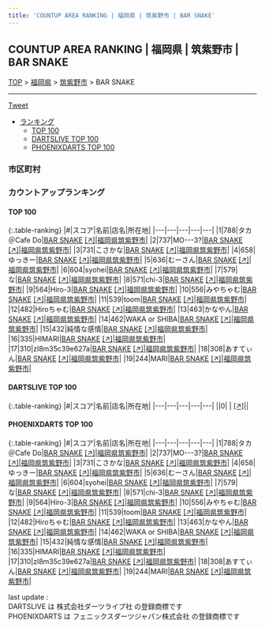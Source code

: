 ```yaml
---
title: 'COUNTUP AREA RANKING | 福岡県 | 筑紫野市 | BAR SNAKE'
---
```

## COUNTUP AREA RANKING | 福岡県 | 筑紫野市 | BAR SNAKE

[TOP](/darts/rank/) > [福岡県](/darts/rank/福岡県/) > [筑紫野市](/darts/rank/福岡県/筑紫野市/) > BAR SNAKE

___

<a href="https://twitter.com/share?ref_src=twsrc%5Etfw" data-text="COUNTUP AREA RANKING | 福岡県筑紫野市BAR SNAKE" class="twitter-share-button" data-hashtags="DARTSLIVE,PHOENIXDARTS,darts,ダーツ" data-show-count="false">Tweet</a>

* [ランキング](#カウントアップランキング)
    * [TOP 100](#top-100)
    * [DARTSLIVE TOP 100](#dartslive-top-100)
    * [PHOENIXDARTS TOP 100](#phoenixdarts-top-100)

### 市区町村

<ul>

</ul>

### カウントアップランキング

#### TOP 100



{:.table-ranking}
|#|スコア|名前|店名|所在地|
|---|---|---|---|---|
|1|788|<span class="rank-name-pd">タカ＠Cafe Do</span>|<a href="/darts/rank/shops/85534.html">BAR SNAKE</a> <a href="https://vs.phoenixdarts.com/jp/shop/shopDetailInfo/s_85534?s_seq=85534">[↗]</a>|<a href="/darts/rank/福岡県/筑紫野市">福岡県筑紫野市</a>|
|2|737|<span class="rank-name-pd">MO---3?</span>|<a href="/darts/rank/shops/85534.html">BAR SNAKE</a> <a href="https://vs.phoenixdarts.com/jp/shop/shopDetailInfo/s_85534?s_seq=85534">[↗]</a>|<a href="/darts/rank/福岡県/筑紫野市">福岡県筑紫野市</a>|
|3|731|<span class="rank-name-pd">こさかな</span>|<a href="/darts/rank/shops/85534.html">BAR SNAKE</a> <a href="https://vs.phoenixdarts.com/jp/shop/shopDetailInfo/s_85534?s_seq=85534">[↗]</a>|<a href="/darts/rank/福岡県/筑紫野市">福岡県筑紫野市</a>|
|4|658|<span class="rank-name-pd">ゆっきー</span>|<a href="/darts/rank/shops/85534.html">BAR SNAKE</a> <a href="https://vs.phoenixdarts.com/jp/shop/shopDetailInfo/s_85534?s_seq=85534">[↗]</a>|<a href="/darts/rank/福岡県/筑紫野市">福岡県筑紫野市</a>|
|5|636|<span class="rank-name-pd">むーさん</span>|<a href="/darts/rank/shops/85534.html">BAR SNAKE</a> <a href="https://vs.phoenixdarts.com/jp/shop/shopDetailInfo/s_85534?s_seq=85534">[↗]</a>|<a href="/darts/rank/福岡県/筑紫野市">福岡県筑紫野市</a>|
|6|604|<span class="rank-name-pd">syohei</span>|<a href="/darts/rank/shops/85534.html">BAR SNAKE</a> <a href="https://vs.phoenixdarts.com/jp/shop/shopDetailInfo/s_85534?s_seq=85534">[↗]</a>|<a href="/darts/rank/福岡県/筑紫野市">福岡県筑紫野市</a>|
|7|579|<span class="rank-name-pd">な</span>|<a href="/darts/rank/shops/85534.html">BAR SNAKE</a> <a href="https://vs.phoenixdarts.com/jp/shop/shopDetailInfo/s_85534?s_seq=85534">[↗]</a>|<a href="/darts/rank/福岡県/筑紫野市">福岡県筑紫野市</a>|
|8|571|<span class="rank-name-pd">chi-3</span>|<a href="/darts/rank/shops/85534.html">BAR SNAKE</a> <a href="https://vs.phoenixdarts.com/jp/shop/shopDetailInfo/s_85534?s_seq=85534">[↗]</a>|<a href="/darts/rank/福岡県/筑紫野市">福岡県筑紫野市</a>|
|9|564|<span class="rank-name-pd">Hiro-3</span>|<a href="/darts/rank/shops/85534.html">BAR SNAKE</a> <a href="https://vs.phoenixdarts.com/jp/shop/shopDetailInfo/s_85534?s_seq=85534">[↗]</a>|<a href="/darts/rank/福岡県/筑紫野市">福岡県筑紫野市</a>|
|10|556|<span class="rank-name-pd">みやちゃむ</span>|<a href="/darts/rank/shops/85534.html">BAR SNAKE</a> <a href="https://vs.phoenixdarts.com/jp/shop/shopDetailInfo/s_85534?s_seq=85534">[↗]</a>|<a href="/darts/rank/福岡県/筑紫野市">福岡県筑紫野市</a>|
|11|539|<span class="rank-name-pd">toom</span>|<a href="/darts/rank/shops/85534.html">BAR SNAKE</a> <a href="https://vs.phoenixdarts.com/jp/shop/shopDetailInfo/s_85534?s_seq=85534">[↗]</a>|<a href="/darts/rank/福岡県/筑紫野市">福岡県筑紫野市</a>|
|12|482|<span class="rank-name-pd">Hiroちゃむ</span>|<a href="/darts/rank/shops/85534.html">BAR SNAKE</a> <a href="https://vs.phoenixdarts.com/jp/shop/shopDetailInfo/s_85534?s_seq=85534">[↗]</a>|<a href="/darts/rank/福岡県/筑紫野市">福岡県筑紫野市</a>|
|13|463|<span class="rank-name-pd">かなやん</span>|<a href="/darts/rank/shops/85534.html">BAR SNAKE</a> <a href="https://vs.phoenixdarts.com/jp/shop/shopDetailInfo/s_85534?s_seq=85534">[↗]</a>|<a href="/darts/rank/福岡県/筑紫野市">福岡県筑紫野市</a>|
|14|462|<span class="rank-name-pd">WAKA or SHIBA</span>|<a href="/darts/rank/shops/85534.html">BAR SNAKE</a> <a href="https://vs.phoenixdarts.com/jp/shop/shopDetailInfo/s_85534?s_seq=85534">[↗]</a>|<a href="/darts/rank/福岡県/筑紫野市">福岡県筑紫野市</a>|
|15|432|<span class="rank-name-pd">純情な感情</span>|<a href="/darts/rank/shops/85534.html">BAR SNAKE</a> <a href="https://vs.phoenixdarts.com/jp/shop/shopDetailInfo/s_85534?s_seq=85534">[↗]</a>|<a href="/darts/rank/福岡県/筑紫野市">福岡県筑紫野市</a>|
|16|335|<span class="rank-name-pd">HIMARI</span>|<a href="/darts/rank/shops/85534.html">BAR SNAKE</a> <a href="https://vs.phoenixdarts.com/jp/shop/shopDetailInfo/s_85534?s_seq=85534">[↗]</a>|<a href="/darts/rank/福岡県/筑紫野市">福岡県筑紫野市</a>|
|17|310|<span class="rank-name-pd">zl8m35c39e627a</span>|<a href="/darts/rank/shops/85534.html">BAR SNAKE</a> <a href="https://vs.phoenixdarts.com/jp/shop/shopDetailInfo/s_85534?s_seq=85534">[↗]</a>|<a href="/darts/rank/福岡県/筑紫野市">福岡県筑紫野市</a>|
|18|308|<span class="rank-name-pd">あすてぃん</span>|<a href="/darts/rank/shops/85534.html">BAR SNAKE</a> <a href="https://vs.phoenixdarts.com/jp/shop/shopDetailInfo/s_85534?s_seq=85534">[↗]</a>|<a href="/darts/rank/福岡県/筑紫野市">福岡県筑紫野市</a>|
|19|244|<span class="rank-name-pd">MARI</span>|<a href="/darts/rank/shops/85534.html">BAR SNAKE</a> <a href="https://vs.phoenixdarts.com/jp/shop/shopDetailInfo/s_85534?s_seq=85534">[↗]</a>|<a href="/darts/rank/福岡県/筑紫野市">福岡県筑紫野市</a>|


#### DARTSLIVE TOP 100



{:.table-ranking}
|#|スコア|名前|店名|所在地|
|---|---|---|---|---|
||0|<span class="rank-name-dl"> </span>|<a href="/darts/rank/shops/.html"></a> <a href="">[↗]</a>|<a href="/darts/rank//"></a>|


#### PHOENIXDARTS TOP 100



{:.table-ranking}
|#|スコア|名前|店名|所在地|
|---|---|---|---|---|
|1|788|<span class="rank-name-pd">タカ＠Cafe Do</span>|<a href="/darts/rank/shops/85534.html">BAR SNAKE</a> <a href="https://vs.phoenixdarts.com/jp/shop/shopDetailInfo/s_85534?s_seq=85534">[↗]</a>|<a href="/darts/rank/福岡県/筑紫野市">福岡県筑紫野市</a>|
|2|737|<span class="rank-name-pd">MO---3?</span>|<a href="/darts/rank/shops/85534.html">BAR SNAKE</a> <a href="https://vs.phoenixdarts.com/jp/shop/shopDetailInfo/s_85534?s_seq=85534">[↗]</a>|<a href="/darts/rank/福岡県/筑紫野市">福岡県筑紫野市</a>|
|3|731|<span class="rank-name-pd">こさかな</span>|<a href="/darts/rank/shops/85534.html">BAR SNAKE</a> <a href="https://vs.phoenixdarts.com/jp/shop/shopDetailInfo/s_85534?s_seq=85534">[↗]</a>|<a href="/darts/rank/福岡県/筑紫野市">福岡県筑紫野市</a>|
|4|658|<span class="rank-name-pd">ゆっきー</span>|<a href="/darts/rank/shops/85534.html">BAR SNAKE</a> <a href="https://vs.phoenixdarts.com/jp/shop/shopDetailInfo/s_85534?s_seq=85534">[↗]</a>|<a href="/darts/rank/福岡県/筑紫野市">福岡県筑紫野市</a>|
|5|636|<span class="rank-name-pd">むーさん</span>|<a href="/darts/rank/shops/85534.html">BAR SNAKE</a> <a href="https://vs.phoenixdarts.com/jp/shop/shopDetailInfo/s_85534?s_seq=85534">[↗]</a>|<a href="/darts/rank/福岡県/筑紫野市">福岡県筑紫野市</a>|
|6|604|<span class="rank-name-pd">syohei</span>|<a href="/darts/rank/shops/85534.html">BAR SNAKE</a> <a href="https://vs.phoenixdarts.com/jp/shop/shopDetailInfo/s_85534?s_seq=85534">[↗]</a>|<a href="/darts/rank/福岡県/筑紫野市">福岡県筑紫野市</a>|
|7|579|<span class="rank-name-pd">な</span>|<a href="/darts/rank/shops/85534.html">BAR SNAKE</a> <a href="https://vs.phoenixdarts.com/jp/shop/shopDetailInfo/s_85534?s_seq=85534">[↗]</a>|<a href="/darts/rank/福岡県/筑紫野市">福岡県筑紫野市</a>|
|8|571|<span class="rank-name-pd">chi-3</span>|<a href="/darts/rank/shops/85534.html">BAR SNAKE</a> <a href="https://vs.phoenixdarts.com/jp/shop/shopDetailInfo/s_85534?s_seq=85534">[↗]</a>|<a href="/darts/rank/福岡県/筑紫野市">福岡県筑紫野市</a>|
|9|564|<span class="rank-name-pd">Hiro-3</span>|<a href="/darts/rank/shops/85534.html">BAR SNAKE</a> <a href="https://vs.phoenixdarts.com/jp/shop/shopDetailInfo/s_85534?s_seq=85534">[↗]</a>|<a href="/darts/rank/福岡県/筑紫野市">福岡県筑紫野市</a>|
|10|556|<span class="rank-name-pd">みやちゃむ</span>|<a href="/darts/rank/shops/85534.html">BAR SNAKE</a> <a href="https://vs.phoenixdarts.com/jp/shop/shopDetailInfo/s_85534?s_seq=85534">[↗]</a>|<a href="/darts/rank/福岡県/筑紫野市">福岡県筑紫野市</a>|
|11|539|<span class="rank-name-pd">toom</span>|<a href="/darts/rank/shops/85534.html">BAR SNAKE</a> <a href="https://vs.phoenixdarts.com/jp/shop/shopDetailInfo/s_85534?s_seq=85534">[↗]</a>|<a href="/darts/rank/福岡県/筑紫野市">福岡県筑紫野市</a>|
|12|482|<span class="rank-name-pd">Hiroちゃむ</span>|<a href="/darts/rank/shops/85534.html">BAR SNAKE</a> <a href="https://vs.phoenixdarts.com/jp/shop/shopDetailInfo/s_85534?s_seq=85534">[↗]</a>|<a href="/darts/rank/福岡県/筑紫野市">福岡県筑紫野市</a>|
|13|463|<span class="rank-name-pd">かなやん</span>|<a href="/darts/rank/shops/85534.html">BAR SNAKE</a> <a href="https://vs.phoenixdarts.com/jp/shop/shopDetailInfo/s_85534?s_seq=85534">[↗]</a>|<a href="/darts/rank/福岡県/筑紫野市">福岡県筑紫野市</a>|
|14|462|<span class="rank-name-pd">WAKA or SHIBA</span>|<a href="/darts/rank/shops/85534.html">BAR SNAKE</a> <a href="https://vs.phoenixdarts.com/jp/shop/shopDetailInfo/s_85534?s_seq=85534">[↗]</a>|<a href="/darts/rank/福岡県/筑紫野市">福岡県筑紫野市</a>|
|15|432|<span class="rank-name-pd">純情な感情</span>|<a href="/darts/rank/shops/85534.html">BAR SNAKE</a> <a href="https://vs.phoenixdarts.com/jp/shop/shopDetailInfo/s_85534?s_seq=85534">[↗]</a>|<a href="/darts/rank/福岡県/筑紫野市">福岡県筑紫野市</a>|
|16|335|<span class="rank-name-pd">HIMARI</span>|<a href="/darts/rank/shops/85534.html">BAR SNAKE</a> <a href="https://vs.phoenixdarts.com/jp/shop/shopDetailInfo/s_85534?s_seq=85534">[↗]</a>|<a href="/darts/rank/福岡県/筑紫野市">福岡県筑紫野市</a>|
|17|310|<span class="rank-name-pd">zl8m35c39e627a</span>|<a href="/darts/rank/shops/85534.html">BAR SNAKE</a> <a href="https://vs.phoenixdarts.com/jp/shop/shopDetailInfo/s_85534?s_seq=85534">[↗]</a>|<a href="/darts/rank/福岡県/筑紫野市">福岡県筑紫野市</a>|
|18|308|<span class="rank-name-pd">あすてぃん</span>|<a href="/darts/rank/shops/85534.html">BAR SNAKE</a> <a href="https://vs.phoenixdarts.com/jp/shop/shopDetailInfo/s_85534?s_seq=85534">[↗]</a>|<a href="/darts/rank/福岡県/筑紫野市">福岡県筑紫野市</a>|
|19|244|<span class="rank-name-pd">MARI</span>|<a href="/darts/rank/shops/85534.html">BAR SNAKE</a> <a href="https://vs.phoenixdarts.com/jp/shop/shopDetailInfo/s_85534?s_seq=85534">[↗]</a>|<a href="/darts/rank/福岡県/筑紫野市">福岡県筑紫野市</a>|


<div class="footer border-top border-gray-light mt-5 pt-3 text-right text-gray">
    last update : <span style="font-weight: italic" id="foot_last_modified"></span><br />
    DARTSLIVE は 株式会社ダーツライブ社 の登録商標です<br />
    PHOENIXDARTS は フェニックスダーツジャパン株式会社 の登録商標です<br />
</div>

<script src="https://cdnjs.cloudflare.com/ajax/libs/jquery.tablesorter/2.31.3/js/jquery.tablesorter.min.js" integrity="sha512-qzgd5cYSZcosqpzpn7zF2ZId8f/8CHmFKZ8j7mU4OUXTNRd5g+ZHBPsgKEwoqxCtdQvExE5LprwwPAgoicguNg==" crossorigin="anonymous" referrerpolicy="no-referrer"></script>
<link rel="stylesheet" href="https://cdnjs.cloudflare.com/ajax/libs/jquery.tablesorter/2.31.3/css/theme.default.min.css" integrity="sha512-wghhOJkjQX0Lh3NSWvNKeZ0ZpNn+SPVXX1Qyc9OCaogADktxrBiBdKGDoqVUOyhStvMBmJQ8ZdMHiR3wuEq8+w==" crossorigin="anonymous" referrerpolicy="no-referrer" />
<script>
$(function() {
    $(".table-ranking").tablesorter({sortList:[[0, 0]]});
    $("#foot_last_modified").text(formatDate(new Date(document.lastModified), 'yyyy-MM-dd HH:mm:ss'));
});
</script>

<script async src="https://platform.twitter.com/widgets.js" charset="utf-8"></script>